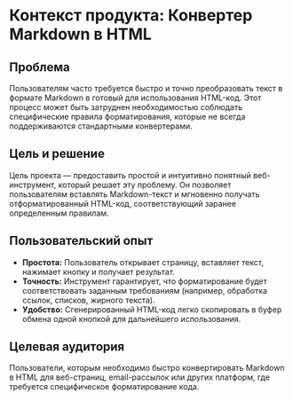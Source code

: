 # Контекст продукта: Конвертер Markdown в HTML

## Проблема
Пользователям часто требуется быстро и точно преобразовать текст в формате Markdown в готовый для использования HTML-код. Этот процесс может быть затруднен необходимостью соблюдать специфические правила форматирования, которые не всегда поддерживаются стандартными конвертерами.

## Цель и решение
Цель проекта — предоставить простой и интуитивно понятный веб-инструмент, который решает эту проблему. Он позволяет пользователям вставлять Markdown-текст и мгновенно получать отформатированный HTML-код, соответствующий заранее определенным правилам.

## Пользовательский опыт
- **Простота:** Пользователь открывает страницу, вставляет текст, нажимает кнопку и получает результат.
- **Точность:** Инструмент гарантирует, что форматирование будет соответствовать заданным требованиям (например, обработка ссылок, списков, жирного текста).
- **Удобство:** Сгенерированный HTML-код легко скопировать в буфер обмена одной кнопкой для дальнейшего использования.

## Целевая аудитория
Пользователи, которым необходимо быстро конвертировать Markdown в HTML для веб-страниц, email-рассылок или других платформ, где требуется специфическое форматирование кода.
